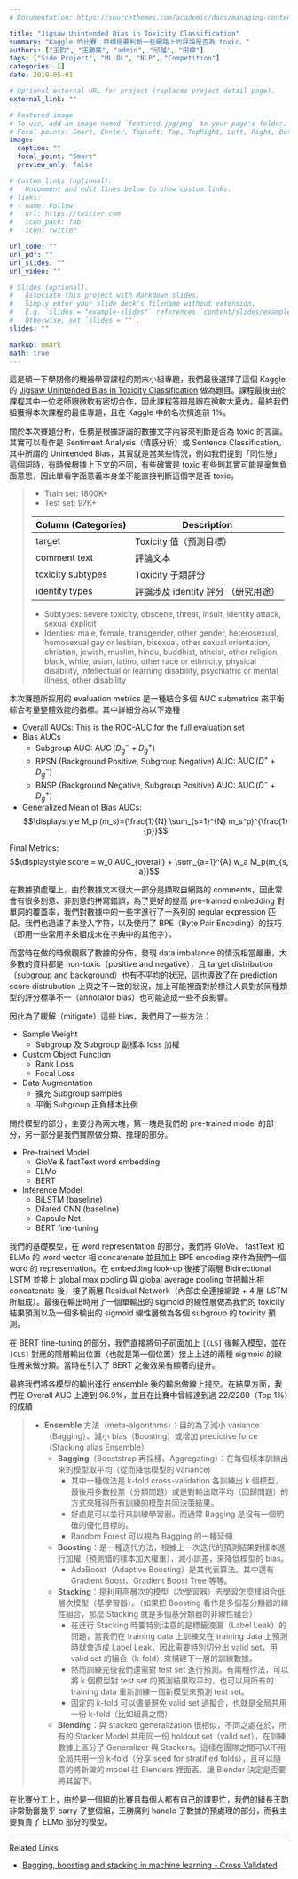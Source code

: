 ```yaml
---
# Documentation: https://sourcethemes.com/academic/docs/managing-content/

title: "Jigsaw Unintended Bias in Toxicity Classification"
summary: "Kaggle 的比賽，目標是要判斷一些網路上的評論是否為 toxic。"
authors: ["王韵", "王勝廣", "admin", "邱越", "田檬"]
tags: ["Side Project", "ML DL", "NLP", "Competition"]
categories: []
date: 2019-05-01

# Optional external URL for project (replaces project detail page).
external_link: ""

# Featured image
# To use, add an image named `featured.jpg/png` to your page's folder.
# Focal points: Smart, Center, TopLeft, Top, TopRight, Left, Right, BottomLeft, Bottom, BottomRight.
image:
  caption: ""
  focal_point: "Smart"
  preview_only: false

# Custom links (optional).
#   Uncomment and edit lines below to show custom links.
# links:
# - name: Follow
#   url: https://twitter.com
#   icon_pack: fab
#   icon: twitter

url_code: ""
url_pdf: ""
url_slides: ""
url_video: ""

# Slides (optional).
#   Associate this project with Markdown slides.
#   Simply enter your slide deck's filename without extension.
#   E.g. `slides = "example-slides"` references `content/slides/example-slides.md`.
#   Otherwise, set `slides = ""`.
slides: ""

markup: mmark
math: true
---
```


這是碩一下學期修的機器學習課程的期末小組專題，我們最後選擇了這個 Kaggle 的 [Jigsaw Unintended Bias in Toxicity Classification](https://www.kaggle.com/c/jigsaw-unintended-bias-in-toxicity-classification) 做為題目。課程最後由於課程其中一位老師跟微軟有密切合作，因此課程答辯是辦在微軟大夏內。最終我們組獲得本次課程的最佳專題，且在 Kaggle 中的名次擠進前 1%。

關於本次賽題分析，任務是根據評論的數據文字內容來判斷是否為 toxic 的言論。其實可以看作是 Sentiment Analysis（情感分析）或 Sentence Classification。其中所謂的 Unintended Bias，其實就是當某些情況，例如我們提到「同性戀」這個詞時，有時候根據上下文的不同，有些確實是 toxic 有些則其實可能是毫無負面意思，因此單看字面意義本身並不能直接判斷這個字是否 toxic。

> * Train set: 1800K+
> * Test set: 97K+
>
> | Column (Categories) | Description             |
> | ------------------- | ----------------------- |
> | target              | Toxicity 值（預測目標） |
> | comment text        | 評論文本                |
> | toxicity subtypes   | Toxicity 子類評分       |
> | identity types      | 評論涉及 identity 評分 （研究用途）|
>
> * Subtypes: severe toxicity, obscene, threat, insult, identity attack, sexual explicit
> * Identies: male, female, transgender, other gender, heterosexual, homosexual gay or lesbian, bisexual, other sexual orientation, christian, jewish, muslim, hindu, buddhist, atheist, other religion, black, white, asian, latino, other race or ethnicity, physical disability, intellectual or learning disability, psychiatric or mental illness, other disability

本次賽題所採用的 evaluation metrics 是一種結合多個 AUC submetrics 來平衡綜合考量整體效能的指標。其中詳細分為以下幾種：

* Overall AUCs: This is the ROC-AUC for the full evaluation set
* Bias AUCs
  * Subgroup AUC: $\operatorname{AUC}(D_g^- + D_g^+)$
  * BPSN (Background Positive, Subgroup Negative) AUC: $\operatorname{AUC}(D^+ + D_g^-)$
  * BNSP (Background Negative, Subgroup Positive) AUC: $\operatorname{AUC}(D^- + D_g^+)$
* Generalized Mean of Bias AUCs: $$\displaystyle M_p (m_s)=(\frac{1}{N} \sum_{s=1}^{N} m_s^p)^{\frac{1}{p}}$$

Final Metrics: $$\displaystyle score = w_0 AUC_{overall} + \sum_{a=1}^{A} w_a M_p(m_{s, a})$$

在數據預處理上，由於數據文本很大一部分是擷取自網路的 comments，因此常會有很多刻意、非刻意的拼寫錯誤，為了更好的提高 pre-trained embedding 對單詞的覆蓋率，我們對數據中的一些字進行了一系列的 regular expression 匹配。我們也過濾了未登入字符，以及使用了 BPE（Byte Pair Encoding）的技巧（即用一些常用字來組成未在字典中的其他字）。

而當時在做的時候觀察了數據的分佈，發現 data imbalance 的情況相當嚴重，大多數的資料都是 non-toxic（positive and negative），且 target distribution（subgroup and background）也有不平均的狀況，這也導致了在 prediction score distrubution 上與之不一致的狀況，加上可能裡面對於標注人員對於同種類型的評分標準不一（annotator bias）也可能造成一些不良影響。

因此為了緩解（mitigate）這些 bias，我們用了一些方法：

* Sample Weight
  * Subgroup 及 Subgroup 副樣本 loss 加權
* Custom Object Function
  * Rank Loss
  * Focal Loss
* Data Augmentation
  * 擴充 Subgroup samples
  * 平衡 Subgroup 正負樣本比例

關於模型的部分，主要分為兩大塊，第一塊是我們的 pre-trained model 的部分，另一部分是我們實際做分類、推理的部分。

* Pre-trained Model
  * GloVe & fastText word embedding
  * ELMo
  * BERT
* Inference Model
  * BiLSTM (baseline)
  * Dilated CNN (baseline)
  * Capsule Net
  * BERT fine-tuning

我們的基礎模型，在 word representation 的部分，我們將 GloVe、 fastText 和 ELMo 的 word vector 相 concatenate 並且加上 BPE encoding 來作為我們一個 word 的 representation。在 embedding look-up 後接了兩層 Bidirectional LSTM 並接上 global max pooling 與 global average pooling 並把輸出相 concatenate 後，接了兩層 Residual Network（內部由全連接網路 + 4 層 LSTM 所組成）。最後在輸出時用了一個單輸出的 sigmoid 的線性層做為我們的 toxicity 結果預測以及一個多輸出的 sigmoid 線性層做為各個 subgroup 的 toxicity 預測。

在 BERT fine-tuning 的部分，我們直接將句子前面加上 `[CLS]` 後輸入模型，並在 `[CLS]` 對應的隱層輸出位置（也就是第一個位置）接上上述的兩種 sigmoid 的線性層來做分類。當時在引入了 BERT 之後效果有顯著的提升。

最終我們將各模型的輸出進行 ensemble 後的輸出做線上提交。在結果方面，我們在 Overall AUC 上達到 96.9%，並且在比賽中曾經達到過 22/2280（Top 1%）的成績

> * **Ensemble** 方法（meta-algorithms）：目的為了減小 variance（Bagging）、減小 bias（Boosting）或增加 predictive force （Stacking alias Ensemble）
>   * **Bagging**（Booststrap 再採樣、Aggregating）：在每個樣本訓練出來的模型取平均（從而降低模型的 variance)
>     * 其中一種做法是 k-fold cross-validation 各訓練出 k 個模型，最後用多數投票（分類問題）或是對輸出取平均（回歸問題）的方式來獲得所有訓練的模型共同決策結果。
>     * 好處是可以並行來訓練學習器。而通常 Bagging 是沒有一個明確的優化目標的。
>     * Random Forest 可以視為 Bagging 的一種延伸
>   * **Boosting**：是一種迭代方法，根據上一次迭代的預測結果對樣本進行加權（預測錯的樣本加大權重），減小誤差，來降低模型的 bias。
>     * AdaBoost（Adaptive Boosting）是其代表算法。其中還有 Gradient Boost、Gradient Boost Tree 等等。
>   * **Stacking**：是利用高層次的模型（次學習器）去學習怎麼樣組合低層次模型（基學習器）。（如果把 Boosting 看作是多個基分類器的線性組合，那麼 Stacking 就是多個基分類器的非線性組合）
>     * 在進行 Stacking 時要特別注意的是標籤洩漏（Label Leak）的問題，當我們在 training data 上訓練又在 training data 上預測時就會造成 Label Leak，因此需要特別切分出 valid set，用 valid set 的組合（k-fold）來構建下一層的訓練數據。
>     * 然而訓練完後我們還需對 test set 進行預測。有兩種作法，可以將 k 個模型對 test set 的預測結果取平均，也可以用所有的 training data 重新訓練一個新模型來預測 test set。
>     * 固定的 k-fold 可以儘量避免 valid set 過擬合，也就是全局共用一份 k-fold（比如組員之間）
>   * **Blending**：與 stacked generalization 很相似，不同之處在於，所有的 Stacker Model 共用同一份 holdout set（valid set），在訓練數據上區分了 Generalizer 與 Stackers。這樣在團隊之間可以不用全局共用一份 k-fold（分享 seed for stratified folds），且可以隨意的將新做的 model 往 Blenders 裡面丟。讓 Blender 決定是否要將其留下。

在比賽分工上，由於是一個組的比賽且每個人都有自己的課要忙，我們的組長王韵非常勤奮幾乎 carry 了整個組，王勝廣則 handle 了數據的預處理的部分，而我主要負責了 ELMo 部分的模型。

---

Related Links

* [Bagging, boosting and stacking in machine learning - Cross Validated](https://stats.stackexchange.com/questions/18891/bagging-boosting-and-stacking-in-machine-learning)

